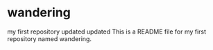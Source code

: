# wandering
my first repository
updated 
  updated 
This is a README file for my first repository named wandering. 

